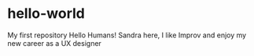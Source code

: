 # hello-world
My first repository
Hello Humans!
Sandra here, I like Improv and enjoy my new career as a UX designer
